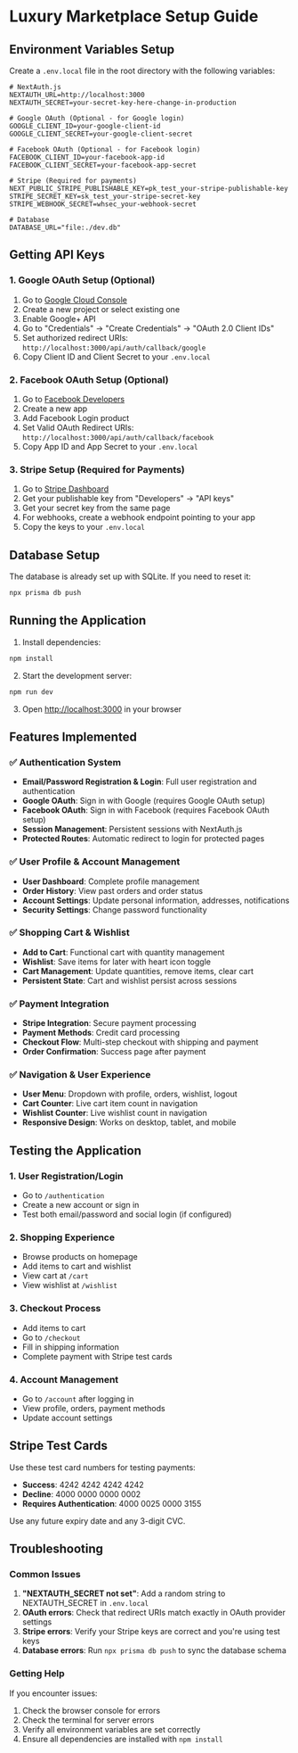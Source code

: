 # Luxury Marketplace Setup Guide

## Environment Variables Setup

Create a `.env.local` file in the root directory with the following variables:

```env
# NextAuth.js
NEXTAUTH_URL=http://localhost:3000
NEXTAUTH_SECRET=your-secret-key-here-change-in-production

# Google OAuth (Optional - for Google login)
GOOGLE_CLIENT_ID=your-google-client-id
GOOGLE_CLIENT_SECRET=your-google-client-secret

# Facebook OAuth (Optional - for Facebook login)
FACEBOOK_CLIENT_ID=your-facebook-app-id
FACEBOOK_CLIENT_SECRET=your-facebook-app-secret

# Stripe (Required for payments)
NEXT_PUBLIC_STRIPE_PUBLISHABLE_KEY=pk_test_your-stripe-publishable-key
STRIPE_SECRET_KEY=sk_test_your-stripe-secret-key
STRIPE_WEBHOOK_SECRET=whsec_your-webhook-secret

# Database
DATABASE_URL="file:./dev.db"
```

## Getting API Keys

### 1. Google OAuth Setup (Optional)
1. Go to [Google Cloud Console](https://console.cloud.google.com/)
2. Create a new project or select existing one
3. Enable Google+ API
4. Go to "Credentials" → "Create Credentials" → "OAuth 2.0 Client IDs"
5. Set authorized redirect URIs: `http://localhost:3000/api/auth/callback/google`
6. Copy Client ID and Client Secret to your `.env.local`

### 2. Facebook OAuth Setup (Optional)
1. Go to [Facebook Developers](https://developers.facebook.com/)
2. Create a new app
3. Add Facebook Login product
4. Set Valid OAuth Redirect URIs: `http://localhost:3000/api/auth/callback/facebook`
5. Copy App ID and App Secret to your `.env.local`

### 3. Stripe Setup (Required for Payments)
1. Go to [Stripe Dashboard](https://dashboard.stripe.com/)
2. Get your publishable key from "Developers" → "API keys"
3. Get your secret key from the same page
4. For webhooks, create a webhook endpoint pointing to your app
5. Copy the keys to your `.env.local`

## Database Setup

The database is already set up with SQLite. If you need to reset it:

```bash
npx prisma db push
```

## Running the Application

1. Install dependencies:
```bash
npm install
```

2. Start the development server:
```bash
npm run dev
```

3. Open [http://localhost:3000](http://localhost:3000) in your browser

## Features Implemented

### ✅ Authentication System
- **Email/Password Registration & Login**: Full user registration and authentication
- **Google OAuth**: Sign in with Google (requires Google OAuth setup)
- **Facebook OAuth**: Sign in with Facebook (requires Facebook OAuth setup)
- **Session Management**: Persistent sessions with NextAuth.js
- **Protected Routes**: Automatic redirect to login for protected pages

### ✅ User Profile & Account Management
- **User Dashboard**: Complete profile management
- **Order History**: View past orders and order status
- **Account Settings**: Update personal information, addresses, notifications
- **Security Settings**: Change password functionality

### ✅ Shopping Cart & Wishlist
- **Add to Cart**: Functional cart with quantity management
- **Wishlist**: Save items for later with heart icon toggle
- **Cart Management**: Update quantities, remove items, clear cart
- **Persistent State**: Cart and wishlist persist across sessions

### ✅ Payment Integration
- **Stripe Integration**: Secure payment processing
- **Payment Methods**: Credit card processing
- **Checkout Flow**: Multi-step checkout with shipping and payment
- **Order Confirmation**: Success page after payment

### ✅ Navigation & User Experience
- **User Menu**: Dropdown with profile, orders, wishlist, logout
- **Cart Counter**: Live cart item count in navigation
- **Wishlist Counter**: Live wishlist count in navigation
- **Responsive Design**: Works on desktop, tablet, and mobile

## Testing the Application

### 1. User Registration/Login
- Go to `/authentication`
- Create a new account or sign in
- Test both email/password and social login (if configured)

### 2. Shopping Experience
- Browse products on homepage
- Add items to cart and wishlist
- View cart at `/cart`
- View wishlist at `/wishlist`

### 3. Checkout Process
- Add items to cart
- Go to `/checkout`
- Fill in shipping information
- Complete payment with Stripe test cards

### 4. Account Management
- Go to `/account` after logging in
- View profile, orders, payment methods
- Update account settings

## Stripe Test Cards

Use these test card numbers for testing payments:

- **Success**: 4242 4242 4242 4242
- **Decline**: 4000 0000 0000 0002
- **Requires Authentication**: 4000 0025 0000 3155

Use any future expiry date and any 3-digit CVC.

## Troubleshooting

### Common Issues

1. **"NEXTAUTH_SECRET not set"**: Add a random string to NEXTAUTH_SECRET in `.env.local`
2. **OAuth errors**: Check that redirect URIs match exactly in OAuth provider settings
3. **Stripe errors**: Verify your Stripe keys are correct and you're using test keys
4. **Database errors**: Run `npx prisma db push` to sync the database schema

### Getting Help

If you encounter issues:
1. Check the browser console for errors
2. Check the terminal for server errors
3. Verify all environment variables are set correctly
4. Ensure all dependencies are installed with `npm install`
